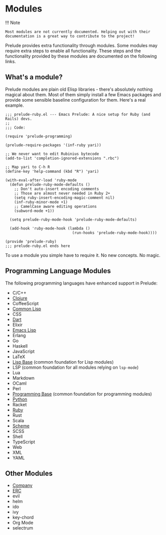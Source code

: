 # Modules

!!! Note

    Most modules are not currently documented. Helping out with their
    documentation is a great way to contribute to the project!

Prelude provides extra functionality through modules. Some modules may
require extra steps to enable all functionality. These steps and the
functionality provided by these modules are documented on the
following links.

## What's a module?

Prelude modules are plain old Elisp libraries - there's absolutely
nothing magical about them.  Most of them simply install a few Emacs
packages and provide some sensible baseline configuration for them.
Here's a real example.

``` emacs-lisp
;;; prelude-ruby.el --- Emacs Prelude: A nice setup for Ruby (and Rails) devs.
;;
;;; Code:

(require 'prelude-programming)

(prelude-require-packages '(inf-ruby yari))

;; We never want to edit Rubinius bytecode
(add-to-list 'completion-ignored-extensions ".rbc")

;; Map yari to C-h R
(define-key 'help-command (kbd "R") 'yari)

(with-eval-after-load 'ruby-mode
  (defun prelude-ruby-mode-defaults ()
    ;; Don't auto-insert encoding comments
    ;; Those are almost never needed in Ruby 2+
    (setq ruby-insert-encoding-magic-comment nil)
    (inf-ruby-minor-mode +1)
    ;; CamelCase aware editing operations
    (subword-mode +1))

  (setq prelude-ruby-mode-hook 'prelude-ruby-mode-defaults)

  (add-hook 'ruby-mode-hook (lambda ()
                              (run-hooks 'prelude-ruby-mode-hook))))

(provide 'prelude-ruby)
;;; prelude-ruby.el ends here
```

To use a module you simple have to require it. No new concepts. No magic.

## Programming Language Modules

The following programming languages have enhanced support in Prelude:

- C/C++
- [Clojure](clojure.md)
- CoffeeScript
- [Common Lisp](common_lisp.md)
- CSS
- [Dart](dart.md)
- Elixir
- [Emacs Lisp](emacs_lisp.md)
- Erlang
- Go
- Haskell
- JavaScript
- LaTeX
- [Lisp Base](lisp.md) (common foundation for Lisp modules)
- LSP (common foundation for all modules relying on `lsp-mode`)
- Lua
- Markdown
- OCaml
- Perl
- [Programming Base](programming.md) (common foundation for programming modules)
- [Python](python.md)
- Racket
- [Ruby](ruby.md)
- Rust
- Scala
- [Scheme](scheme.md)
- SCSS
- Shell
- TypeScript
- Web
- XML
- YAML

## Other Modules

- [Company](company.md)
- [ERC](erc.md)
- evil
- helm
- ido
- ivy
- key-chord
- Org Mode
- selectrum
